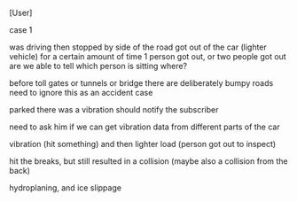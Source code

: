 [User]

case 1

was driving
then stopped by side of the road
got out of the car (lighter vehicle)
for a certain amount of time
1 person got out, or two people got out
are we able to tell which person is sitting where?


before toll gates or tunnels or bridge
there are deliberately bumpy roads
need to ignore this as an accident case

parked
there was a vibration
should notify the subscriber

need to ask him if we can get vibration data from different parts of the car

vibration (hit something)
and then lighter load (person got out to inspect)

hit the breaks, but still resulted in a collision
(maybe also a collision from the back)

hydroplaning, and ice slippage